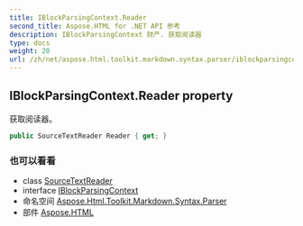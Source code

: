 ```yaml
---
title: IBlockParsingContext.Reader
second_title: Aspose.HTML for .NET API 参考
description: IBlockParsingContext 财产. 获取阅读器
type: docs
weight: 20
url: /zh/net/aspose.html.toolkit.markdown.syntax.parser/iblockparsingcontext/reader/
---
```

## IBlockParsingContext.Reader property

获取阅读器。

```csharp
public SourceTextReader Reader { get; }
```

### 也可以看看

* class [SourceTextReader](../../../aspose.html.toolkit.markdown.syntax.text/sourcetextreader/)
* interface [IBlockParsingContext](../)
* 命名空间 [Aspose.Html.Toolkit.Markdown.Syntax.Parser](../../iblockparsingcontext/)
* 部件 [Aspose.HTML](../../../)


